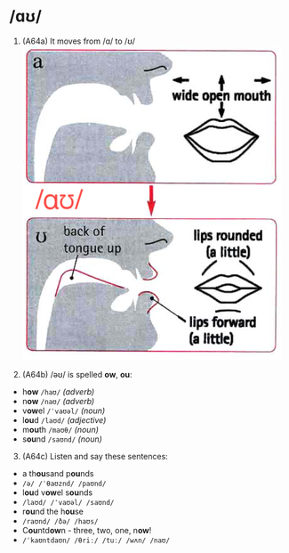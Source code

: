# /ɑʊ/

1. (A64a) It moves from /ɑ/ to /ʊ/  
![ɑʊ](https://raw.githubusercontent.com/thanhduongvs/ipa/main/images/19_nguyen-am-ɑʊ.png)

2. (A64b) /əʊ/ is spelled **ow**, **ou**:
- h**ow** `/haʊ/` *(adverb)*
- n**ow** `/naʊ/` *(adverb)*
- v**ow**el `/ˈvaʊəl/` *(noun)*
- l**ou**d `/laʊd/` *(adjective)*
- m**ou**th `/maʊθ/` *(noun)*
- s**ou**nd `/saʊnd/` *(noun)*

3. (A64c) Listen and say these sentences:
- a th**ou**sand p**ou**nds
- `/ə/ /ˈθaʊznd/ /paʊnd/`
- l**ou**d v**ow**el s**ou**nds
- `/laʊd/ /ˈvaʊəl/ /saʊnd/`
- r**ou**nd the h**ou**se
- `/raʊnd/ /ðə/ /haʊs/`
- C**ou**ntd**ow**n - three, two, one, n**ow**!
- `/ˈkaʊntdaʊn/ /θriː/ /tuː/ /wʌn/ /naʊ/`